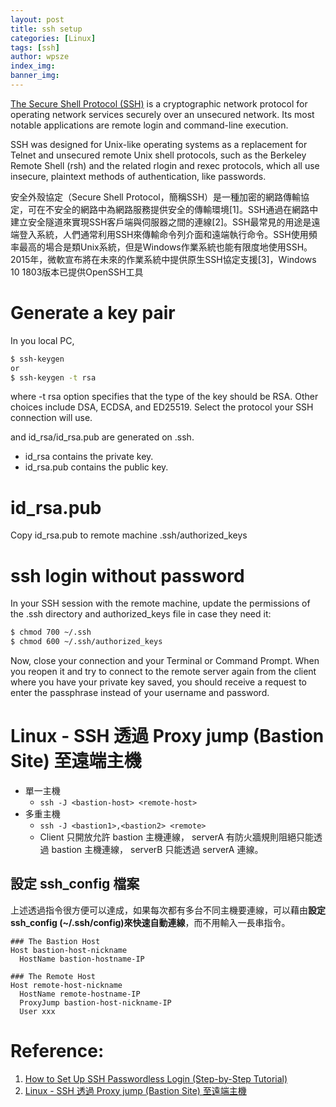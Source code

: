 ```yaml
---
layout: post
title: ssh setup
categories: [Linux]
tags: [ssh]
author: wpsze
index_img: 
banner_img: 
---
```


[The Secure Shell Protocol (SSH)](https://en.wikipedia.org/wiki/Secure_Shell) is a cryptographic network protocol for operating network services securely over an unsecured network. Its most notable applications are remote login and command-line execution.

SSH was designed for Unix-like operating systems as a replacement for Telnet and unsecured remote Unix shell protocols, such as the Berkeley Remote Shell (rsh) and the related rlogin and rexec protocols, which all use insecure, plaintext methods of authentication, like passwords.


安全外殼協定（Secure Shell Protocol，簡稱SSH）是一種加密的網路傳輸協定，可在不安全的網路中為網路服務提供安全的傳輸環境[1]。SSH通過在網路中建立安全隧道來實現SSH客戶端與伺服器之間的連線[2]。SSH最常見的用途是遠端登入系統，人們通常利用SSH來傳輸命令列介面和遠端執行命令。SSH使用頻率最高的場合是類Unix系統，但是Windows作業系統也能有限度地使用SSH。2015年，微軟宣布將在未來的作業系統中提供原生SSH協定支援[3]，Windows 10 1803版本已提供OpenSSH工具

# Generate a key pair

In you local PC,

```sh
$ ssh-keygen
or
$ ssh-keygen -t rsa
```

where -t rsa option specifies that the type of the key should be RSA. Other choices include DSA, ECDSA, and ED25519. Select the protocol your SSH connection will use.

and id_rsa/id_rsa.pub are generated on .ssh.

- id_rsa contains the private key.
- id_rsa.pub contains the public key.

# id_rsa.pub

Copy id_rsa.pub to remote machine .ssh/authorized_keys

# ssh login without password

In your SSH session with the remote machine, update the permissions of the .ssh directory and authorized_keys file in case they need it:

```sh
$ chmod 700 ~/.ssh
$ chmod 600 ~/.ssh/authorized_keys
```

Now, close your connection and your Terminal or Command Prompt. When you reopen it and try to connect to the remote server again from the client where you have your private key saved, you should receive a request to enter the passphrase instead of your username and password.

# Linux - SSH 透過 Proxy jump (Bastion Site) 至遠端主機

- 單一主機
  - `ssh -J <bastion-host> <remote-host>`
- 多重主機
  - `ssh -J <bastion1>,<bastion2> <remote>`
  - Client 只開放允許 bastion 主機連線， serverA 有防火牆規則阻絕只能透過 bastion 主機連線， serverB 只能透過 serverA 連線。

## 設定 ssh_config 檔案

上述透過指令很方便可以達成，如果每次都有多台不同主機要連線，可以藉由**設定 ssh_config (~/.ssh/config)來快速自動連線**，而不用輸入一長串指令。

```config
### The Bastion Host
Host bastion-host-nickname
  HostName bastion-hostname-IP

### The Remote Host
Host remote-host-nickname
  HostName remote-hostname-IP
  ProxyJump bastion-host-nickname-IP
  User xxx
```

# Reference:

1. [How to Set Up SSH Passwordless Login (Step-by-Step Tutorial)](https://www.strongdm.com/blog/ssh-passwordless-login)
2. [Linux - SSH 透過 Proxy jump (Bastion Site) 至遠端主機](https://how64bit.com/posts/linux/2023/linux-ssh-proxy-jump/)